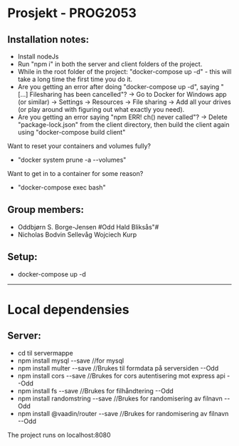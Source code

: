 # Prosjekt - PROG2053

## Installation notes: 
- Install nodeJs
- Run "npm i" in both the server and client folders of the project.    
- While in the root folder of the project: "docker-compose up -d" - this will take a long time the first time you do it.
- Are you getting an error after doing "docker-compose up -d", saying "[...] Filesharing has been cancelled"? 
-> Go to Docker for Windows app (or similar) -> Settings -> Resources -> File sharing -> Add all your drives (or play around with figuring out what exactly you need).
- Are you getting an error saying "npm ERR! ch() never called"? 
-> Delete "package-lock.json" from the client directory, then build the client again using "docker-compose build client"

Want to reset your containers and volumes fully? 
- "docker system prune -a --volumes"

Want to get in to a container for some reason? 
- "docker-compose exec <containername> bash" 

## Group members:     
- Oddbjørn S. Borge-Jensen
#Odd Hald Bliksås"#   
- Nicholas Bodvin Sellevåg
Wojciech Kurp
## Setup: 
- docker-compose up -d   
---
# Local dependensies
## Server:
- cd til servermappe
- npm install mysql --save //for mysql
- npm install multer --save //Brukes til formdata på serversiden --Odd
- npm install cors --save //Brukes for cors autentisering mot express api --Odd
- npm install fs --save //Brukes for filhåndtering --Odd
- npm install randomstring --save //Brukes for randomisering av filnavn --Odd
- npm install @vaadin/router --save //Brukes for randomisering av filnavn --Odd


The project runs on localhost:8080   
